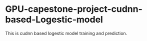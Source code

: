 # GPU-capestone-project-cudnn-based-Logestic-model
This is cudnn based logestic model training and prediction. 
